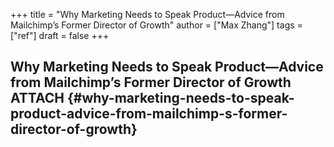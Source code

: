 +++
title = "Why Marketing Needs to Speak Product—Advice from Mailchimp’s Former Director of Growth"
author = ["Max Zhang"]
tags = ["ref"]
draft = false
+++

## Why Marketing Needs to Speak Product—Advice from Mailchimp’s Former Director of Growth <span class="tag"><span class="ATTACH">ATTACH</span></span> {#why-marketing-needs-to-speak-product-advice-from-mailchimp-s-former-director-of-growth}
